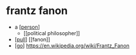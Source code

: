 
# frantz fanon

- a [[person]] 
  - [[political philosopher]]
- [[pull]] [[fanon]]
- [[go]] https://en.wikipedia.org/wiki/Frantz_Fanon


[//begin]: # "Autogenerated link references for markdown compatibility"
[person]: person "Person"
[pull]: pull "Pull"
[go]: go "Go"
[//end]: # "Autogenerated link references"